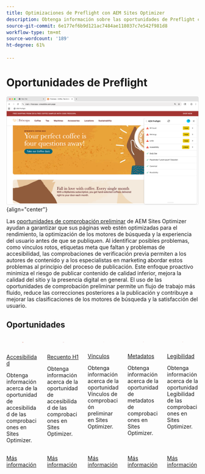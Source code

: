 ```yaml
---
title: Optimizaciones de Preflight con AEM Sites Optimizer
description: Obtenga información sobre las oportunidades de Preflight con AEM Sites Optimizer.
source-git-commit: 6e177ef6b9d121ac7484ae118037c7e542f981d8
workflow-type: tm+mt
source-wordcount: '189'
ht-degree: 61%

---
```



# Oportunidades de Preflight

![Oportunidades de Preflight](./assets/preflight/hero.png){align="center"}

Las [oportunidades de comprobación preliminar](../documentation/preflight/overview.md) de AEM Sites Optimizer ayudan a garantizar que sus páginas web estén optimizadas para el rendimiento, la optimización de los motores de búsqueda y la experiencia del usuario antes de que se publiquen. Al identificar posibles problemas, como vínculos rotos, etiquetas meta que faltan y problemas de accesibilidad, las comprobaciones de verificación previa permiten a los autores de contenido y a los especialistas en marketing abordar estos problemas al principio del proceso de publicación. Este enfoque proactivo minimiza el riesgo de publicar contenido de calidad inferior, mejora la calidad del sitio y la presencia digital en general. El uso de las oportunidades de comprobación preliminar permite un flujo de trabajo más fluido, reduce las correcciones posteriores a la publicación y contribuye a mejorar las clasificaciones de los motores de búsqueda y la satisfacción del usuario.

## Oportunidades

<!-- CARDS

* ../documentation/preflight/accessibility.md
  {title=Accessibility}
  {image=../assets/common/card-puzzle.png}
* ../documentation/preflight/h1-count.md
  {title=H1 count}
  {image=../assets/common/card-link.png}
* ../documentation/preflight/links.md
  {title=Links}
  {image=../assets/common/card-link.png}
* ../documentation/preflight/meta-data.md
  {title=Metadata}
  {image=../assets/common/card-code.png}
* ../documentation/preflight/readability.md
  {title=Readability}
  {image=../assets/common/card-people.png}

-->
<!-- START CARDS HTML - DO NOT MODIFY BY HAND -->
<div class="columns">
    <div class="column is-half-tablet is-half-desktop is-one-third-widescreen" aria-label="Accessibility">
        <div class="card" style="height: 100%; display: flex; flex-direction: column; height: 100%;">
            <div class="card-image">
                <figure class="image x-is-16by9">
                    <a href="../documentation/preflight/accessibility.md" title="Accesibilidad" target="_blank" rel="referrer">
                        <img class="is-bordered-r-small" src="../assets/common/card-puzzle.png" alt="Accesibilidad"
                             style="width: 100%; aspect-ratio: 16 / 9; object-fit: cover; overflow: hidden; display: block; margin: auto;">
                    </a>
                </figure>
            </div>
            <div class="card-content is-padded-small" style="display: flex; flex-direction: column; flex-grow: 1; justify-content: space-between;">
                <div class="top-card-content">
                    <p class="headline is-size-6 has-text-weight-bold">
                        <a href="../documentation/preflight/accessibility.md" target="_blank" rel="referrer" title="Accesibilidad">Accesibilidad</a>
                    </p>
                    <p class="is-size-6">Obtenga información acerca de la oportunidad de accesibilidad de las comprobaciones en Sites Optimizer.</p>
                </div>
                <a href="../documentation/preflight/accessibility.md" target="_blank" rel="referrer" class="spectrum-Button spectrum-Button--outline spectrum-Button--primary spectrum-Button--sizeM" style="align-self: flex-start; margin-top: 1rem;">
                    <span class="spectrum-Button-label has-no-wrap has-text-weight-bold">Más información</span>
                </a>
            </div>
        </div>
    </div>
    <div class="column is-half-tablet is-half-desktop is-one-third-widescreen" aria-label="H1 count">
        <div class="card" style="height: 100%; display: flex; flex-direction: column; height: 100%;">
            <div class="card-image">
                <figure class="image x-is-16by9">
                    <a href="../documentation/preflight/h1-count.md" title="Recuento H1" target="_blank" rel="referrer">
                        <img class="is-bordered-r-small" src="../assets/common/card-link.png" alt="Recuento H1"
                             style="width: 100%; aspect-ratio: 16 / 9; object-fit: cover; overflow: hidden; display: block; margin: auto;">
                    </a>
                </figure>
            </div>
            <div class="card-content is-padded-small" style="display: flex; flex-direction: column; flex-grow: 1; justify-content: space-between;">
                <div class="top-card-content">
                    <p class="headline is-size-6 has-text-weight-bold">
                        <a href="../documentation/preflight/h1-count.md" target="_blank" rel="referrer" title="Recuento H1">Recuento H1</a>
                    </p>
                    <p class="is-size-6">Obtenga información acerca de la oportunidad de accesibilidad de las comprobaciones en Sites Optimizer.</p>
                </div>
                <a href="../documentation/preflight/h1-count.md" target="_blank" rel="referrer" class="spectrum-Button spectrum-Button--outline spectrum-Button--primary spectrum-Button--sizeM" style="align-self: flex-start; margin-top: 1rem;">
                    <span class="spectrum-Button-label has-no-wrap has-text-weight-bold">Más información</span>
                </a>
            </div>
        </div>
    </div>
    <div class="column is-half-tablet is-half-desktop is-one-third-widescreen" aria-label="Links">
        <div class="card" style="height: 100%; display: flex; flex-direction: column; height: 100%;">
            <div class="card-image">
                <figure class="image x-is-16by9">
                    <a href="../documentation/preflight/links.md" title="Vínculos" target="_blank" rel="referrer">
                        <img class="is-bordered-r-small" src="../assets/common/card-link.png" alt="Vínculos"
                             style="width: 100%; aspect-ratio: 16 / 9; object-fit: cover; overflow: hidden; display: block; margin: auto;">
                    </a>
                </figure>
            </div>
            <div class="card-content is-padded-small" style="display: flex; flex-direction: column; flex-grow: 1; justify-content: space-between;">
                <div class="top-card-content">
                    <p class="headline is-size-6 has-text-weight-bold">
                        <a href="../documentation/preflight/links.md" target="_blank" rel="referrer" title="Vínculos">Vínculos</a>
                    </p>
                    <p class="is-size-6">Obtenga información acerca de la oportunidad Vínculos de comprobación preliminar en Sites Optimizer.</p>
                </div>
                <a href="../documentation/preflight/links.md" target="_blank" rel="referrer" class="spectrum-Button spectrum-Button--outline spectrum-Button--primary spectrum-Button--sizeM" style="align-self: flex-start; margin-top: 1rem;">
                    <span class="spectrum-Button-label has-no-wrap has-text-weight-bold">Más información</span>
                </a>
            </div>
        </div>
    </div>
    <div class="column is-half-tablet is-half-desktop is-one-third-widescreen" aria-label="Metadata">
        <div class="card" style="height: 100%; display: flex; flex-direction: column; height: 100%;">
            <div class="card-image">
                <figure class="image x-is-16by9">
                    <a href="../documentation/preflight/meta-data.md" title="Metadatos" target="_blank" rel="referrer">
                        <img class="is-bordered-r-small" src="../assets/common/card-code.png" alt="Metadatos"
                             style="width: 100%; aspect-ratio: 16 / 9; object-fit: cover; overflow: hidden; display: block; margin: auto;">
                    </a>
                </figure>
            </div>
            <div class="card-content is-padded-small" style="display: flex; flex-direction: column; flex-grow: 1; justify-content: space-between;">
                <div class="top-card-content">
                    <p class="headline is-size-6 has-text-weight-bold">
                        <a href="../documentation/preflight/meta-data.md" target="_blank" rel="referrer" title="Metadatos">Metadatos</a>
                    </p>
                    <p class="is-size-6">Obtenga información acerca de la oportunidad de metadatos de comprobaciones en Sites Optimizer.</p>
                </div>
                <a href="../documentation/preflight/meta-data.md" target="_blank" rel="referrer" class="spectrum-Button spectrum-Button--outline spectrum-Button--primary spectrum-Button--sizeM" style="align-self: flex-start; margin-top: 1rem;">
                    <span class="spectrum-Button-label has-no-wrap has-text-weight-bold">Más información</span>
                </a>
            </div>
        </div>
    </div>
    <div class="column is-half-tablet is-half-desktop is-one-third-widescreen" aria-label="Readability">
        <div class="card" style="height: 100%; display: flex; flex-direction: column; height: 100%;">
            <div class="card-image">
                <figure class="image x-is-16by9">
                    <a href="../documentation/preflight/readability.md" title="Legibilidad" target="_blank" rel="referrer">
                        <img class="is-bordered-r-small" src="../assets/common/card-people.png" alt="Legibilidad"
                             style="width: 100%; aspect-ratio: 16 / 9; object-fit: cover; overflow: hidden; display: block; margin: auto;">
                    </a>
                </figure>
            </div>
            <div class="card-content is-padded-small" style="display: flex; flex-direction: column; flex-grow: 1; justify-content: space-between;">
                <div class="top-card-content">
                    <p class="headline is-size-6 has-text-weight-bold">
                        <a href="../documentation/preflight/readability.md" target="_blank" rel="referrer" title="Legibilidad">Legibilidad</a>
                    </p>
                    <p class="is-size-6">Obtenga información acerca de la oportunidad Legibilidad de las comprobaciones en Sites Optimizer.</p>
                </div>
                <a href="../documentation/preflight/readability.md" target="_blank" rel="referrer" class="spectrum-Button spectrum-Button--outline spectrum-Button--primary spectrum-Button--sizeM" style="align-self: flex-start; margin-top: 1rem;">
                    <span class="spectrum-Button-label has-no-wrap has-text-weight-bold">Más información</span>
                </a>
            </div>
        </div>
    </div>
</div>
<!-- END CARDS HTML - DO NOT MODIFY BY HAND -->
